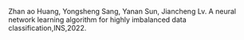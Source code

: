 Zhan ao Huang, Yongsheng Sang, Yanan Sun, Jiancheng Lv. A neural network learning algorithm for highly imbalanced data classification,INS,2022.
